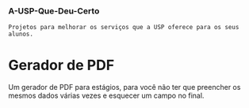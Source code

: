 ### A-USP-Que-Deu-Certo
    Projetos para melhorar os serviços que a USP oferece para os seus alunos.

# Gerador de PDF
Um gerador de PDF para estágios, para você não ter que preencher os mesmos dados várias vezes e esquecer um campo no final.